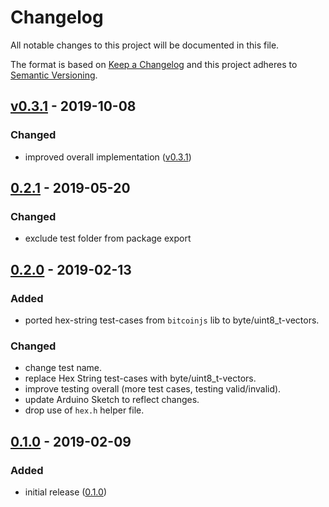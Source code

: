 # Changelog

All notable changes to this project will be documented in this file.

The format is based on [Keep a Changelog](http://keepachangelog.com/en/1.0.0/)
and this project adheres to [Semantic Versioning](http://semver.org/spec/v2.0.0.html).

## [v0.3.1] - 2019-10-08

### Changed

-   improved overall implementation ([v0.3.1])

## [0.2.1] - 2019-05-20

### Changed

-   exclude test folder from package export

## [0.2.0] - 2019-02-13

### Added

-   ported hex-string test-cases from `bitcoinjs` lib to byte/uint8_t-vectors.

### Changed

-   change test name.
-   replace Hex String test-cases with byte/uint8_t-vectors.
-   improve testing overall (more test cases, testing valid/invalid).
-   update Arduino Sketch to reflect changes.
-   drop use of `hex.h` helper file.

## [0.1.0] - 2019-02-09

### Added

-   initial release ([0.1.0])

[0.1.0]: https://github.com/sleepdefic1t/bip66/releases/tag/0.1.0
[0.2.0]: https://github.com/sleepdefic1t/bip66/compare/0.1.0...0.2.0
[0.2.1]: https://github.com/sleepdefic1t/bip66/compare/0.2.0...0.2.1
[v0.3.1]: https://github.com/sleepdefic1t/bip66/compare/0.2.0...v0.3.1
